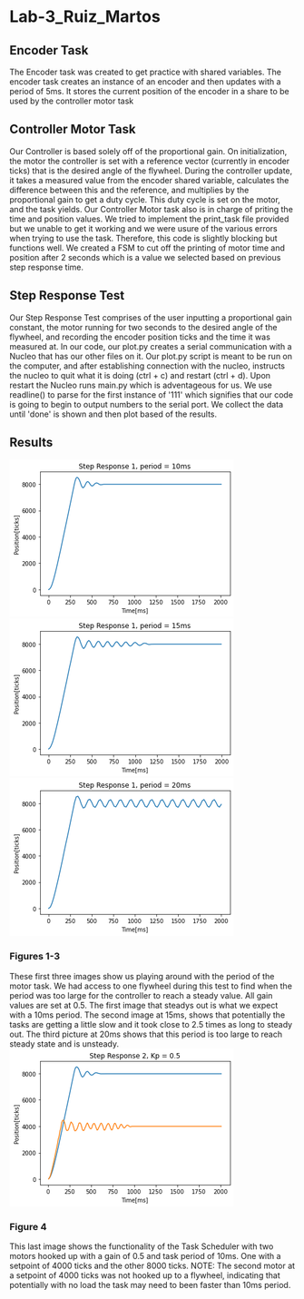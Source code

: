 # Lab-3_Ruiz_Martos
## **Encoder Task**
 The Encoder task was created to get practice with shared variables. The encoder task creates an instance of an encoder and then updates with a period of 5ms. It stores the current position of the encoder in a share to be used by the controller motor task
## **Controller Motor Task**
 Our Controller is based solely off of the proportional gain. On initialization, the motor the controller is set with a reference vector (currently in encoder ticks) that is the desired angle of the flywheel. During the controller update, it takes a measured value from the encoder shared variable, calculates the difference between this and the reference, and multiplies by the proportional gain to get a duty cycle. This duty cycle is set on the motor, and the task yields. Our Controller Motor task also is in charge of priting the time and position values. We tried to implement the print_task file provided but we unable to get it working and we were usure of the various errors when trying to use the task. Therefore, this code is slightly blocking but functions well. We created a FSM to cut off the printing of motor time and position after 2 seconds which is a value we selected based on previous step response time.
## **Step Response Test**
 Our Step Response Test comprises of the user inputting a proportional gain constant, the motor running for two seconds to the desired angle of the flywheel, and recording the encoder position ticks and the time it was measured at. In our code, our plot.py creates a serial communication with a Nucleo that has our other files on it. Our plot.py script is meant to be run on the computer, and after establishing connection with the nucleo, instructs the nucleo to quit what it is doing (ctrl + c) and restart (ctrl + d). Upon restart the Nucleo runs main.py which is adventageous for us. We use readline() to parse for the first instance of '111' which signifies that our code is going to begin to output numbers to the serial port. We collect the data until 'done' is shown and then plot based of the results.
## Results
![Kp = 0.1](period_10ms.png)
![alt text](period_15ms.png)
![alt text](period_20ms.png)
### Figures 1-3
 These first three images show us playing around with the period of the motor task. We had access to one flywheel during this test to find when the period was too large for the controller to reach a steady value. All gain values are set at 0.5. The first image that steadys out is what we expect with a 10ms period. The second image at 15ms, shows that potentially the tasks are getting a little slow and it took close to 2.5 times as long to steady out. The third picture at 20ms shows that this period is too large to reach steady state and is unsteady.
![alt text](kp_0.5.png)
### Figure 4
 This last image shows the functionality of the Task Scheduler with two motors hooked up with a gain of 0.5 and task period of 10ms. One with a setpoint of 4000 ticks and the other 8000 ticks. NOTE: The second motor at a setpoint of 4000 ticks was not hooked up to a flywheel, indicating that potentially with no load the task may need to been faster than 10ms period. 
